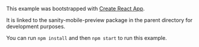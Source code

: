 This example was bootstrapped with [Create React App](https://github.com/facebook/create-react-app).

It is linked to the sanity-mobile-preview package in the parent directory for development purposes.

You can run `npm install` and then `npm start` to run this example.
